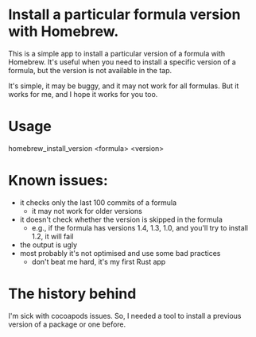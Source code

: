 Install a particular formula version with Homebrew.
=

This is a simple app to install a particular version of a formula with Homebrew. It's useful when you need to install a specific version of a formula, but the version is not available in the tap.

It's simple, it may be buggy, and it may not work for all formulas. But it works for me, and I hope it works for you too.

Usage
=
homebrew_install_version &lt;formula&gt; &lt;version&gt;

Known issues:
=
- it checks only the last 100 commits of a formula
  - it may not work for older versions
- it doesn't check whether the version is skipped in the formula
  - e.g., if the formula has versions 1.4, 1.3, 1.0, and you'll try to install 1.2, it will fail
- the output is ugly
- most probably it's not optimised and use some bad practices
  - don't beat me hard, it's my first Rust app

The history behind
=
I'm sick with cocoapods issues. So, I needed a tool to install a previous version of a package or one before. 